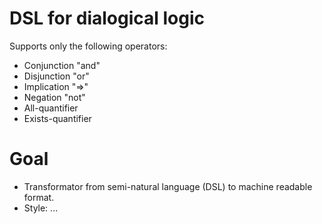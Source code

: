 # DSL for dialogical logic

Supports only the following operators:

- Conjunction "and"
- Disjunction "or"
- Implication "=>"
- Negation "not"
- All-quantifier 
- Exists-quantifier

# Goal

- Transformator from semi-natural language (DSL) to machine readable format.
- Style: ...
